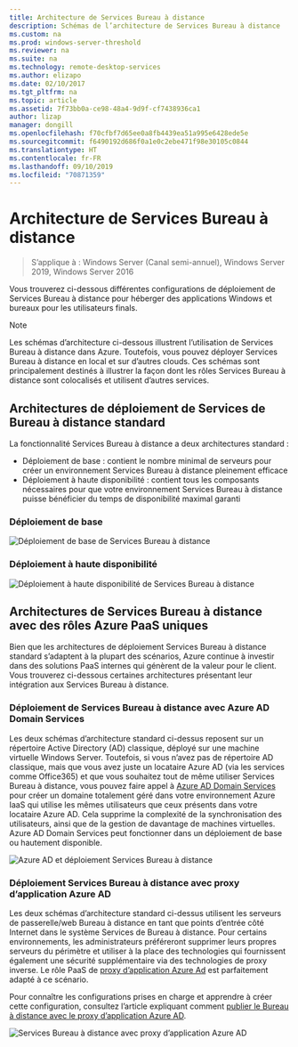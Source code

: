 ```yaml
---
title: Architecture de Services Bureau à distance
description: Schémas de l’architecture de Services Bureau à distance
ms.custom: na
ms.prod: windows-server-threshold
ms.reviewer: na
ms.suite: na
ms.technology: remote-desktop-services
ms.author: elizapo
ms.date: 02/10/2017
ms.tgt_pltfrm: na
ms.topic: article
ms.assetid: 7f73bb0a-ce98-48a4-9d9f-cf7438936ca1
author: lizap
manager: dongill
ms.openlocfilehash: f70cfbf7d65ee0a8fb4439ea51a995e6428ede5e
ms.sourcegitcommit: f6490192d686f0a1e0c2ebe471f98e30105c0844
ms.translationtype: HT
ms.contentlocale: fr-FR
ms.lasthandoff: 09/10/2019
ms.locfileid: "70871359"
---
```

# <a name="remote-desktop-services-architecture"></a>Architecture de Services Bureau à distance

>S’applique à : Windows Server (Canal semi-annuel), Windows Server 2019, Windows Server 2016

Vous trouverez ci-dessous différentes configurations de déploiement de Services Bureau à distance pour héberger des applications Windows et bureaux pour les utilisateurs finals.

>[!NOTE]
> Les schémas d’architecture ci-dessous illustrent l’utilisation de Services Bureau à distance dans Azure. Toutefois, vous pouvez déployer Services Bureau à distance en local et sur d’autres clouds. Ces schémas sont principalement destinés à illustrer la façon dont les rôles Services Bureau à distance sont colocalisés et utilisent d’autres services.

## <a name="standard-rds-deployment-architectures"></a>Architectures de déploiement de Services de Bureau à distance standard

La fonctionnalité Services Bureau à distance a deux architectures standard :
-   Déploiement de base : contient le nombre minimal de serveurs pour créer un environnement Services Bureau à distance pleinement efficace
-   Déploiement à haute disponibilité : contient tous les composants nécessaires pour que votre environnement Services Bureau à distance puisse bénéficier du temps de disponibilité maximal garanti

### <a name="basic-deployment"></a>Déploiement de base

![Déploiement de base de Services Bureau à distance](./media/basic-rds.png)

### <a name="highly-available-deployment"></a>Déploiement à haute disponibilité

![Déploiement à haute disponibilité de Services Bureau à distance](./media/ha-rds.png)

## <a name="rds-architectures-with-unique-azure-paas-roles"></a>Architectures de Services Bureau à distance avec des rôles Azure PaaS uniques

Bien que les architectures de déploiement Services Bureau à distance standard s’adaptent à la plupart des scénarios, Azure continue à investir dans des solutions PaaS internes qui génèrent de la valeur pour le client. Vous trouverez ci-dessous certaines architectures présentant leur intégration aux Services Bureau à distance.

### <a name="rds-deployment-with-azure-ad-domain-services"></a>Déploiement de Services Bureau à distance avec Azure AD Domain Services

Les deux schémas d’architecture standard ci-dessus reposent sur un répertoire Active Directory (AD) classique, déployé sur une machine virtuelle Windows Server. Toutefois, si vous n’avez pas de répertoire AD classique, mais que vous avez juste un locataire Azure AD (via les services comme Office365) et que vous souhaitez tout de même utiliser Services Bureau à distance, vous pouvez faire appel à [Azure AD Domain Services](https://docs.microsoft.com/azure/active-directory-domain-services/active-directory-ds-overview) pour créer un domaine totalement géré dans votre environnement Azure IaaS qui utilise les mêmes utilisateurs que ceux présents dans votre locataire Azure AD. Cela supprime la complexité de la synchronisation des utilisateurs, ainsi que de la gestion de davantage de machines virtuelles. Azure AD Domain Services peut fonctionner dans un déploiement de base ou hautement disponible.

![Azure AD et déploiement Services Bureau à distance](./media/aadds-rds.png)

### <a name="rds-deployment-with-azure-ad-application-proxy"></a>Déploiement Services Bureau à distance avec proxy d’application Azure AD

Les deux schémas d’architecture standard ci-dessus utilisent les serveurs de passerelle/web Bureau à distance en tant que points d’entrée côté Internet dans le système Services de Bureau à distance. Pour certains environnements, les administrateurs préféreront supprimer leurs propres serveurs du périmètre et utiliser à la place des technologies qui fournissent également une sécurité supplémentaire via des technologies de proxy inverse. Le rôle PaaS de [proxy d’application Azure Ad](https://docs.microsoft.com/azure/active-directory/active-directory-application-proxy-get-started) est parfaitement adapté à ce scénario.

Pour connaître les configurations prises en charge et apprendre à créer cette configuration, consultez l’article expliquant comment [publier le Bureau à distance avec le proxy d’application Azure AD](/azure/active-directory/application-proxy-publish-remote-desktop).

![Services Bureau à distance avec proxy d’application Azure AD](./media/aadappproxy-rds.png)
